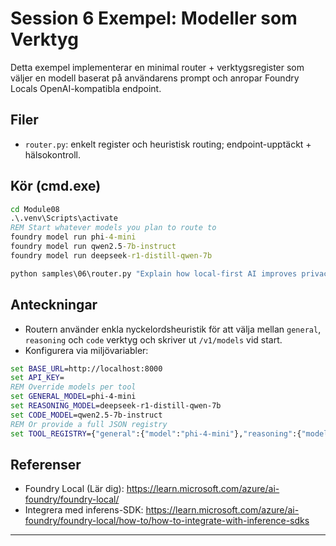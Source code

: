 <!--
CO_OP_TRANSLATOR_METADATA:
{
  "original_hash": "d28c8fdf6c32d02120403c7b4526392b",
  "translation_date": "2025-09-22T19:23:20+00:00",
  "source_file": "Module08/samples/06/README.md",
  "language_code": "sv"
}
-->
# Session 6 Exempel: Modeller som Verktyg

Detta exempel implementerar en minimal router + verktygsregister som väljer en modell baserat på användarens prompt och anropar Foundry Locals OpenAI-kompatibla endpoint.

## Filer
- `router.py`: enkelt register och heuristisk routing; endpoint-upptäckt + hälsokontroll.

## Kör (cmd.exe)
```cmd
cd Module08
.\.venv\Scripts\activate
REM Start whatever models you plan to route to
foundry model run phi-4-mini
foundry model run qwen2.5-7b-instruct
foundry model run deepseek-r1-distill-qwen-7b

python samples\06\router.py "Explain how local-first AI improves privacy in two sentences."
```

## Anteckningar
- Routern använder enkla nyckelordsheuristik för att välja mellan `general`, `reasoning` och `code` verktyg och skriver ut `/v1/models` vid start.
- Konfigurera via miljövariabler:
```cmd
set BASE_URL=http://localhost:8000
set API_KEY=
REM Override models per tool
set GENERAL_MODEL=phi-4-mini
set REASONING_MODEL=deepseek-r1-distill-qwen-7b
set CODE_MODEL=qwen2.5-7b-instruct
REM Or provide a full JSON registry
set TOOL_REGISTRY={"general":{"model":"phi-4-mini"},"reasoning":{"model":"deepseek-r1-distill-qwen-7b"},"code":{"model":"qwen2.5-7b-instruct"}}
```

## Referenser
- Foundry Local (Lär dig): https://learn.microsoft.com/azure/ai-foundry/foundry-local/
- Integrera med inferens-SDK: https://learn.microsoft.com/azure/ai-foundry/foundry-local/how-to/how-to-integrate-with-inference-sdks

---

